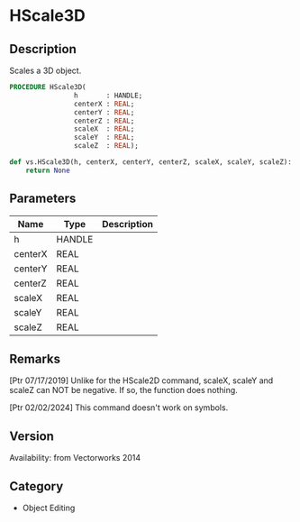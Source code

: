 # HScale3D

## Description
Scales a 3D object.

```pascal
PROCEDURE HScale3D(
				h       : HANDLE;
				centerX : REAL;
				centerY : REAL;
				centerZ : REAL;
				scaleX  : REAL;
				scaleY  : REAL;
				scaleZ  : REAL);
```

```python
def vs.HScale3D(h, centerX, centerY, centerZ, scaleX, scaleY, scaleZ):
    return None
```

## Parameters
|Name|Type|Description|
|---|---|---|
|h|HANDLE|   |
|centerX|REAL|   |
|centerY|REAL|   |
|centerZ|REAL|   |
|scaleX|REAL|   |
|scaleY|REAL|   |
|scaleZ|REAL|   |

## Remarks
[Ptr 07/17/2019] Unlike for the HScale2D command, scaleX, scaleY and scaleZ can NOT be negative. If so, the function does nothing.

[Ptr 02/02/2024] This command doesn't work on symbols.

## Version
Availability: from Vectorworks 2014

## Category
* Object Editing

